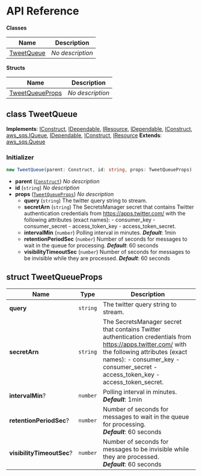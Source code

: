 # API Reference

**Classes**

Name|Description
----|-----------
[TweetQueue](#cdk-tweet-queue-tweetqueue)|*No description*


**Structs**

Name|Description
----|-----------
[TweetQueueProps](#cdk-tweet-queue-tweetqueueprops)|*No description*



## class TweetQueue  <a id="cdk-tweet-queue-tweetqueue"></a>



__Implements__: [IConstruct](#constructs-iconstruct), [IDependable](#constructs-idependable), [IResource](#aws-cdk-lib-iresource), [IDependable](#constructs-idependable), [IConstruct](#constructs-iconstruct), [aws_sqs.IQueue](#aws-cdk-lib-aws-sqs-iqueue), [IDependable](#constructs-idependable), [IConstruct](#constructs-iconstruct), [IResource](#aws-cdk-lib-iresource)
__Extends__: [aws_sqs.Queue](#aws-cdk-lib-aws-sqs-queue)

### Initializer




```ts
new TweetQueue(parent: Construct, id: string, props: TweetQueueProps)
```

* **parent** (<code>[Construct](#constructs-construct)</code>)  *No description*
* **id** (<code>string</code>)  *No description*
* **props** (<code>[TweetQueueProps](#cdk-tweet-queue-tweetqueueprops)</code>)  *No description*
  * **query** (<code>string</code>)  The twitter query string to stream. 
  * **secretArn** (<code>string</code>)  The SecretsManager secret that contains Twitter authentication credentials from https://apps.twitter.com/ with the following attributes (exact names):   - consumer_key   - consumer_secret   - access_token_key   - access_token_secret. 
  * **intervalMin** (<code>number</code>)  Polling interval in minutes. __*Default*__: 1min
  * **retentionPeriodSec** (<code>number</code>)  Number of seconds for messages to wait in the queue for processing. __*Default*__: 60 seconds
  * **visibilityTimeoutSec** (<code>number</code>)  Number of seconds for messages to be invisible while they are processed. __*Default*__: 60 seconds




## struct TweetQueueProps  <a id="cdk-tweet-queue-tweetqueueprops"></a>






Name | Type | Description 
-----|------|-------------
**query** | <code>string</code> | The twitter query string to stream.
**secretArn** | <code>string</code> | The SecretsManager secret that contains Twitter authentication credentials from https://apps.twitter.com/ with the following attributes (exact names):   - consumer_key   - consumer_secret   - access_token_key   - access_token_secret.
**intervalMin**? | <code>number</code> | Polling interval in minutes.<br/>__*Default*__: 1min
**retentionPeriodSec**? | <code>number</code> | Number of seconds for messages to wait in the queue for processing.<br/>__*Default*__: 60 seconds
**visibilityTimeoutSec**? | <code>number</code> | Number of seconds for messages to be invisible while they are processed.<br/>__*Default*__: 60 seconds



